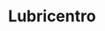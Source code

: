 ---
title: "Lubricentro"
url: /ciudad-autonoma-de-buenos-aires/lubricentro-avenida-velez-sarsfield/
shop: Autowerkstatt
---
